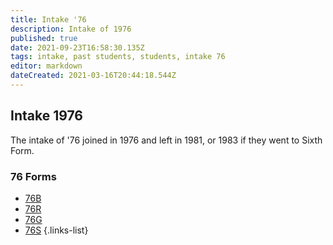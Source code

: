 ```yaml
---
title: Intake '76
description: Intake of 1976
published: true
date: 2021-09-23T16:58:30.135Z
tags: intake, past students, students, intake 76
editor: markdown
dateCreated: 2021-03-16T20:44:18.544Z
---
```


## Intake 1976
The intake of '76 joined in 1976 and left in 1981, or 1983 if they went to Sixth Form.

### 76 Forms
- [76B](/students/past/intake-76/b)
- [76R](/students/past/intake-76/r)
- [76G](/students/past/intake-76/g)
- [76S](/students/past/intake-76/s)
{.links-list}